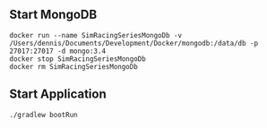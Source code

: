 ## Start MongoDB
```
docker run --name SimRacingSeriesMongoDb -v /Users/dennis/Documents/Development/Docker/mongodb:/data/db -p 27017:27017 -d mongo:3.4
docker stop SimRacingSeriesMongoDb
docker rm SimRacingSeriesMongoDb
```

## Start Application
```
./gradlew bootRun
```